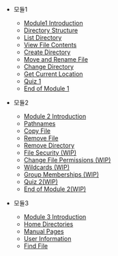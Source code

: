 - 모듈1

  - [Module1 Introduction](linux-tutorial-introduction.md "모듈1 소개")
  - [Directory Structure](linux-directory-structure.md "디렉터리 구조")
  - [List Directory](linux-directory-listing-part-1.md "디렉터리 내용 나열하기")
  - [View File Contents](linux-more-command.md "파일 내용 보기")
  - [Create Directory](linux-make-directory-command.md "디렉터리 만들기")
  - [Move and Rename File](linux-move-and-rename-file-command.md "위치,이름 변경하기")
  - [Change Directory](linux-change-directory-command.md "디렉터리 변경하기")
  - [Get Current Location](linux-print-working-directory-command.md "현재 작업 위치")
  - [Quiz 1](linux-tutorial-quiz-1.md "모듈1 퀴즈")
  - [End of Module 1](linux-tutorial-end-of-module-1.md "모듈1 마무리")

- 모듈2

  - [Module 2 Introduction](linux-tutorial-module-2-introduction.md "모듈2 소개")
  - [Pathnames](linux-pathnames.md "경로 이름")
  - [Copy File](linux-copy-command.md "파일 복사하기")
  - [Remove File](linux-remove-file-command.md "파일 삭제하기")
  - [Remove Directory](linux-remove-directory-command.md "디렉터리 삭제하기")
  - [File Security (WIP)](linux-file-security-permissions-part-1.md "")
  - [Change File Permissions (WIP)](https://linuxsurvival.com/linux-change-file-permissions-command-part-1.md)
  - [Wildcards (WIP)](linux-wildcards-part-1.md)
  - [Group Memberships (WIP)](linux-groups-command.md)
  - [Quiz 2(WIP)](linux-tutorial-quiz-2.md)
  - [End of Module 2(WIP)](linux-tutorial-end-of-module-2.md)
 
- 모듈3

  - [Module 3 Introduction](linux-tutorial-module-3-introduction.md "모듈3 소개")
  - [Home Directories](linux-home-directories.md "홈 디렉터리")
  - [Manual Pages](linux-manual-pages.md "매뉴얼 페이지")
  - [User Information](linux-man-command-exercise.md "사용자 정보")
  - [Find File](linux-find-command-part-1.md "파일 찾기")